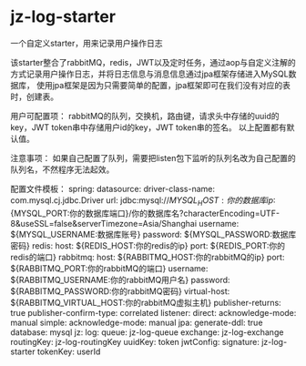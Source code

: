 # jz-log-starter
一个自定义starter，用来记录用户操作日志

该starter整合了rabbitMQ，redis，JWT以及定时任务，通过aop与自定义注解的方式记录用户操作日志，并将日志信息与消息信息通过jpa框架存储进入MySQL数据库，
使用jpa框架是因为只需要简单的配置，jpa框架即可在我们没有对应的表时，创建表。

用户可配置项：
  rabbitMQ的队列，交换机，路由键，请求头中存储的uuid的key，JWT token串中存储用户id的key，JWT token串的签名。
  以上配置都有默认值。

注意事项：
  如果自己配置了队列，需要把listen包下监听的队列名改为自己配置的队列名，不然程序无法起效。

配置文件模板：
  spring:
    datasource:
      driver-class-name: com.mysql.cj.jdbc.Driver
      url: jdbc:mysql://${MYSQL_HOST:你的数据库ip}:${MYSQL_PORT:你的数据库端口}/你的数据库名?characterEncoding=UTF-8&useSSL=false&serverTimezone=Asia/Shanghai
      username: ${MYSQL_USERNAME:数据库账号}
      password: ${MYSQL_PASSWORD:数据库密码}
    redis:
      host: ${REDIS_HOST:你的redis的ip}
      port: ${REDIS_PORT:你的redis的端口}
    rabbitmq:
      host: ${RABBITMQ_HOST:你的rabbitMQ的ip}
      port: ${RABBITMQ_PORT:你的rabbitMQ的端口}
      username: ${RABBITMQ_USERNAME:你的rabbitMQ用户名}
      password: ${RABBITMQ_PASSWORD:你的rabbitMQ密码}
      virtual-host: ${RABBITMQ_VIRTUAL_HOST:你的rabbitMQ虚拟主机}
      publisher-returns: true
      publisher-confirm-type: correlated
      listener:
        direct:
          acknowledge-mode: manual
        simple:
          acknowledge-mode: manual
    jpa:
      generate-ddl: true
      database: mysql
  jz:
    log:
      queue: jz-log-queue
      exchange: jz-log-exchange
      routingKey: jz-log-routingKey
      uuidKey: token
      jwtConfig: 
    	  signature: jz-log-starter
	      tokenKey: userId

